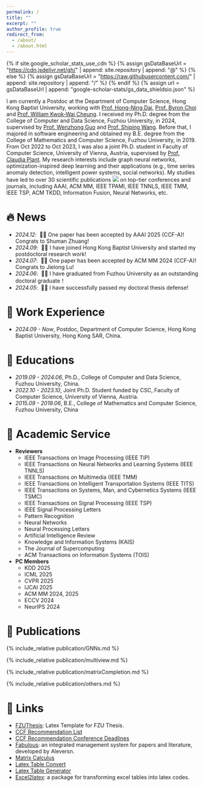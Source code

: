 ```yaml
---
permalink: /
title: ""
excerpt: ""
author_profile: true
redirect_from: 
  - /about/
  - /about.html
---
```


{% if site.google_scholar_stats_use_cdn %}
{% assign gsDataBaseUrl = "https://cdn.jsdelivr.net/gh/" | append: site.repository | append: "@" %}
{% else %}
{% assign gsDataBaseUrl = "https://raw.githubusercontent.com/" | append: site.repository | append: "/" %}
{% endif %}
{% assign url = gsDataBaseUrl | append: "google-scholar-stats/gs_data_shieldsio.json" %}

<span class='anchor' id='about-me'></span>

I am currently a Postdoc at the Department of Computer Science, Hong Kong Baptist University, working with [Prof. Hong-Ning Dai](https://www.comp.hkbu.edu.hk/~henrydai/), [Prof. Byron Choi](https://www.comp.hkbu.edu.hk/~bchoi/) and [Prof. William Kwok-Wai Cheung](https://www.comp.hkbu.edu.hk/~william/).
I received my Ph.D. degree from the College of Computer and Data Science, Fuzhou University, in 2024, supervised by [Prof. Wenzhong Guo](https://ccds.fzu.edu.cn/info/1202/4993.htm) and [Prof. Shiping Wang](https://ccds.fzu.edu.cn/info/1202/8958.htm). Before that, I majored in software engineering and obtained my B.E. degree from the College of Mathematics and Computer Science, Fuzhou University, in 2019. From Oct 2022 to Oct 2023, I was also a joint Ph.D. student in Faculty of Computer Science, University of Vienna, Austria, supervised by [Prof. Claudia Plant](https://dm.cs.univie.ac.at/team/person/59835/). My research interests include graph neural networks, optimization-inspired deep learning and their applications (e.g., time series anomaly detection, intelligent power systems, social networks). My studies have led to over 30 scientific publications <a href='https://scholar.google.com/citations?user=LM0QNdQAAAAJ'><img src="https://img.shields.io/endpoint?logo=Google%20Scholar&url=https%3A%2F%2Fcdn.jsdelivr.net%2Fgh%2Fchenzl23%2Fchenzl23.github.io@google-scholar-stats%2Fgs_data_shieldsio.json&labelColor=f6f6f6&color=9cf&style=flat&label=citations"></a> on top-tier conferences and journals, including AAAI, ACM MM, IEEE TPAMI, IEEE TNNLS, IEEE TMM, IEEE TSP, ACM TKDD, Information Fusion, Neural Networks, etc.

# 🔥 News
- *2024.12*: &nbsp;🎉🎉 One paper has been accepted by AAAI 2025 (CCF-A)! Congrats to Shuman Zhuang!
- *2024.09*: &nbsp;🎉🎉 I have joined Hong Kong Baptist University and started my postdoctoral research work!
- *2024.07*: &nbsp;🎉🎉 One paper has been accepted by ACM MM 2024 (CCF-A)! Congrats to Jielong Lu!
- *2024.06*: &nbsp;🎉🎉 I have graduated from Fuzhou University as an outstanding doctoral graduate！
- *2024.05*: &nbsp;🎉🎉 I have successfully passed my doctoral thesis defense! 

# 📖 Work Experience
- *2024.09 - Now*, Postdoc, Department of Computer Science, Hong Kong Baptist University, Hong Kong SAR, China.

# 📖 Educations
- *2019.09 - 2024.06*, Ph.D., College of Computer and Data Science, Fuzhou University, China.
- *2022.10 - 2023.10*, Joint Ph.D. Student funded by CSC, Faculty of Computer Science, University of Vienna, Austria.
- *2015.09 - 2019.06*, B.E., College of Mathematics and Computer Science, Fuzhou University, China


# 📖 Academic Service
- **Reviewers**
  - IEEE Transactions on Image Processing (IEEE TIP)
  - IEEE Transactions on Neural Networks and Learning Systems (IEEE TNNLS)
  - IEEE Transactions on Multimedia (IEEE TMM)
  - IEEE Transactions on Intelligent Transportation Systems (IEEE TITS)
  - IEEE Transactions on Systems, Man, and Cybernetics Systems (IEEE TSMC)
  - IEEE Transactions on Signal Processing (IEEE TSP)
  - IEEE Signal Processing Letters
  - Pattern Recognition
  - Neural Networks
  - Neural Processing Letters
  - Artificial Intelligence Review
  - Knowledge and Information Systems (KAIS)
  - The Journal of Supercomputing
  - ACM Transactions on Information Systems (TOIS)
- **PC Members**
  - KDD 2025
  - ICML 2025
  - CVPR 2025
  - IJCAI 2025
  - ACM MM 2024, 2025
  - ECCV 2024
  - NeurIPS 2024

# 📝 Publications 

{% include_relative publication/GNNs.md %}

{% include_relative publication/multiview.md %}

{% include_relative publication/matrixCompletion.md %}

{% include_relative publication/others.md %}

# 📎 Links
- [FZUThesis](https://github.com/chenzl23/FZUThesis): Latex Template for FZU Thesis.
- [CCF Recommendation List](https://ccf.atom.im/)
- [CCF Recommendation Conference Deadlines](https://ccfddl.github.io/)
- [Fabulous](https://github.com/Creator-SN/Fabulous): an integrated management system for papers and literature, developed by Aleversn.
- [Matrix Calculus](https://www.matrixcalculus.org/?tdsourcetag=s_pctim_aiomsg)
- [Latex Table Convert](https://tableconvert.com/)
- [Latex Table Generator](https://www.tablesgenerator.com/)
- [Excel2latex](https://ctan.org/pkg/excel2latex?lang=en): a package for transforming excel tables into latex codes.

<script type='text/javascript' id='clustrmaps' src='//cdn.clustrmaps.com/map_v2.js?cl=ffffff&w=333&t=tt&d=1ulB9ZQGFru21d-WVtCOCUjEViGcsvM4IKn-_xFkYZI&cmn=3e3acc'></script>
